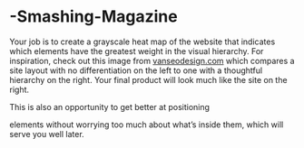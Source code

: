 # -Smashing-Magazine
Your job is to create a grayscale heat map of the website that indicates which elements have the greatest weight in the visual hierarchy. For inspiration, check out this image from <a href="https://web.archive.org/web/20170628134444/http://www.vanseodesign.com/blog/wp-content/uploads/2009/12/visual-hierarchy-compared.png">vanseodesign.com</a> which compares a site layout with no differentiation on the left to one with a thoughtful hierarchy on the right. Your final product will look much like the site on the right.

This is also an opportunity to get better at positioning <div> elements without worrying too much about what’s inside them, which will serve you well later.
